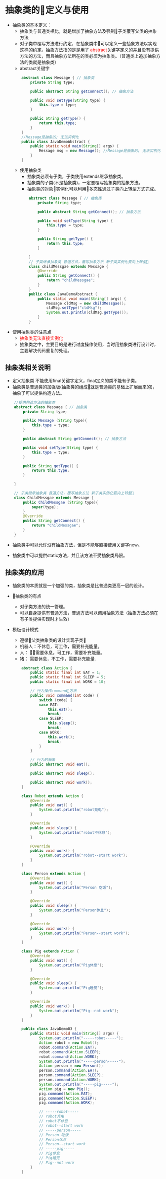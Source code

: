 # 抽象类的定义与使用

* 抽象类的基本定义：
    * 抽象类与普通类相比，就是增加了抽象方法及强制子类覆写父类的抽象方法
    * 对子类中覆写方法进行约定，在抽象类中可以定义一些抽象方法以实现这样的约定。抽象方法指的是是用了 <font color="red"> abstract</font>关键字定义的并且没有提供方法的方法，而且抽象方法所在的类必须为抽象类。（普通类上追加抽象方法的类就是抽象类）
    * abstract关键字
    ```java
        abstract class Message { // 抽象类
            private String type;

            public abstract String getConnect(); // 抽象方法

            public void setType(String type) {
                this.type = type;
            }

            public String getType() {
                return this.type;
            }
        }
        //Message是抽象的; 无法实例化
        public class JavaDemoAbstract {
            public static void main(String[] args) {
                Message msg = new Message(); //Message是抽象的; 无法实例化
            }
        }
    ```
    * 使用抽象类
        * 抽象类必须有子类，子类使用extends继承抽象类。
        * 抽象类的子类(不是抽象类)，一定要覆写抽象类的抽象方法。
        * 抽象类的对象实例化可以利用多态性通过子类向上转型方式完成。
        ```java
            abstract class Message { // 抽象类
                private String type;

                public abstract String getConnect(); // 抽象方法

                public void setType(String type) {
                    this.type = type;
                }

                public String getType() {
                    return this.type;
                }

            }
            // 子类继承抽象类 普通方法，覆写抽象方法 新子类实例化要向上转型
            class childMessgae extends Message {
                @Override
                public String getConnect() {
                    return "childMessgae";
                }
            }
            public class JavaDemoAbstract {
                public static void main(String[] args) {
                    Message cldMsg = new childMessgae();
                    cldMsg.setType("cldMsg");
                    System.out.println(cldMsg.getType());
                }
            }
        ```
* 使用抽象类的注意点
    * <font color="red">抽象类无法直接实例化</font>
    * 抽象类之中，主要目的是进行过度操作使用，当时用抽象类进行设计时，主要解决代码重复的处理。

## 抽象类相关说明

* 定义抽象类 不能使用final关键字定义，final定义的类不能有子类。
* 抽象类是普通类的加强版(抽象类的组成就是普通类的基础上扩展而来的)，抽象了可以提供构造方法。

```java
    //提供构造方法的抽象类
    abstract class Message { // 抽象类
        private String type;

        public Message (String type){
            this.type = type;
        }

        public abstract String getConnect(); // 抽象方法

        public void setType(String type) {
            this.type = type;
        }

        public String getType() {
            return this.type;
        }

    }

    // 子类继承抽象类 普通方法，覆写抽象方法 新子类实例化要向上转型
    class ChildMessgae extends Message {
        public ChildMessgae (String type){
            super(type);
        }
        @Override
        public String getConnect() {
            return "ChildMessgae";
        }
    }

```

* 抽象类中可以允许没有抽象方法，但是不能够直接使用关键字new。

* 抽象类中可以提供static方法，并且该方法不受抽象类局限。

## 抽象类的应用

* 抽象类的本质就是一个加强的类，抽象类是比普通类更高一层的设计。

* 抽象类的有点
    * 对子类方法的统一管理。
    * 可以自身提供有普通方法，普通方法可以调用抽象方法（抽象方法必须在有子类提供实现时才生效）

* 模板设计模式 
    * 遵循父类抽象类的设计实现子类
    * 机器人：不休息，可工作，需要补充能量。
    * 人： 需要休息，可工作，需要补充能量。
    * 猪： 需要休息，不工作，需要补充能量.
    ```java
        abstract class Action {
            public static final int EAT = 1;
            public static final int SLEEP = 5;
            public static final int WORK = 10;

            // 行为操作command方法
            public void command(int code) {
                switch (code) {
                case EAT:
                    this.eat();
                    break;
                case SLEEP:
                    this.sleep();
                    break;
                case WORK:
                    this.work();
                    break;
                }
            }

            // 行为的抽象
            public abstract void eat();

            public abstract void sleep();

            public abstract void work();
        }

        class Robot extends Action {
            @Override
            public void eat() {
                System.out.println("robot充电");
            }

            @Override
            public void sleep() {
                System.out.println("robot不休息");
            }

            @Override
            public void work() {
                System.out.println("robot--start work");
            }
        }

        class Person extends Action {
            @Override
            public void eat() {
                System.out.println("Person 吃饭");
            }

            @Override
            public void sleep() {
                System.out.println("Person休息");
            }

            @Override
            public void work() {
                System.out.println("Person--start work");
            }
        }

        class Pig extends Action {
            @Override
            public void eat() {
                System.out.println("Pig休息");
            }

            @Override
            public void sleep() {
                System.out.println("Pig睡觉");
            }

            @Override
            public void work() {
                System.out.println("Pig--not work");
            }
        }

        public class JavaDemo03 {
            public static void main(String[] args) {
                System.out.println("-----robot-----");
                Action robot = new Robot();
                robot.command(Action.EAT);
                robot.command(Action.SLEEP);
                robot.command(Action.WORK);
                System.out.println("-----person-----");
                Action person = new Person();
                person.command(Action.EAT);
                person.command(Action.SLEEP);
                person.command(Action.WORK);
                System.out.println("-----pig-----");
                Action pig = new Pig();
                pig.command(Action.EAT);
                pig.command(Action.SLEEP);
                pig.command(Action.WORK);

                // -----robot-----
                // robot充电
                // robot不休息
                // robot--start work
                // -----person-----
                // Person 吃饭
                // Person休息
                // Person--start work
                // -----pig-----
                // Pig休息
                // Pig睡觉
                // Pig--not work
            }
        }
    ```